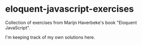 # eloquent-javascript-exercises

Collection of exercises from Marijn Haverbeke's book "Eloquent JavaScript".

I'm keeping track of my own solutions here.
